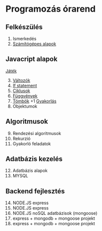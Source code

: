 # Programozás órarend

## Felkészülés

1. Ismerkedés
2. [Számítógépes alapok](./basics.md)

## Javacript alapok

[Játék](./javascript-game.md)

3. [Változók](./javascript-variables.md)
4. [If statement](./javascript-if.md)
5. [Ciklusok](./javascript-loops.md)
6. [Függvények](./javascript-functions.md)
7. [Tömbök](./javascript-arrays.md)
+1 [Gyakorlás](./javascript-arrays-functions.md)
8. Objektumok

## Algoritmusok

9. Rendezési algoritmusok
10. Rekurzió
11. Gyakorló feladatok

## Adatbázis kezelés

12. Adatbázis alapok
13. MYSQL

## Backend fejlesztés

14. NODE.JS express
15. NODE.JS express
16. NODE.JS noSQL adatbázisok (mongoose)
17. express + mongodb + mongoose projekt
18. express + mongodb + mongoose projekt